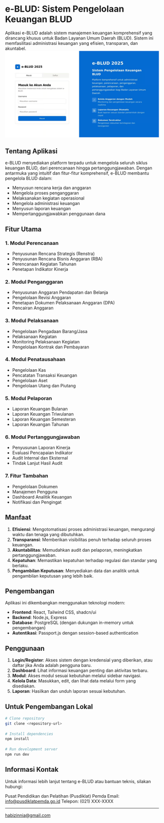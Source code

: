 # e-BLUD: Sistem Pengelolaan Keuangan BLUD

Aplikasi e-BLUD adalah sistem manajemen keuangan komprehensif yang dirancang khusus untuk Badan Layanan Umum Daerah (BLUD). Sistem ini memfasilitasi administrasi keuangan yang efisien, transparan, dan akuntabel.
![e-BLUD Logo](./1.png)

## Tentang Aplikasi

e-BLUD menyediakan platform terpadu untuk mengelola seluruh siklus keuangan BLUD, dari perencanaan hingga pertanggungjawaban. Dengan antarmuka yang intuitif dan fitur-fitur komprehensif, e-BLUD membantu pengelola BLUD dalam:

- Menyusun rencana kerja dan anggaran
- Mengelola proses penganggaran
- Melaksanakan kegiatan operasional
- Mengelola administrasi keuangan
- Menyusun laporan keuangan
- Mempertanggungjawabkan penggunaan dana

## Fitur Utama

### 1. Modul Perencanaan
- Penyusunan Rencana Strategis (Renstra)
- Penyusunan Rencana Bisnis Anggaran (RBA)
- Perencanaan Kegiatan Tahunan
- Penetapan Indikator Kinerja

### 2. Modul Penganggaran
- Penyusunan Anggaran Pendapatan dan Belanja
- Pengelolaan Revisi Anggaran
- Penetapan Dokumen Pelaksanaan Anggaran (DPA)
- Pencairan Anggaran

### 3. Modul Pelaksanaan
- Pengelolaan Pengadaan Barang/Jasa
- Pelaksanaan Kegiatan
- Monitoring Pelaksanaan Kegiatan
- Pengelolaan Kontrak dan Pembayaran

### 4. Modul Penatausahaan
- Pengelolaan Kas
- Pencatatan Transaksi Keuangan
- Pengelolaan Aset
- Pengelolaan Utang dan Piutang

### 5. Modul Pelaporan
- Laporan Keuangan Bulanan
- Laporan Keuangan Triwulanan
- Laporan Keuangan Semesteran
- Laporan Keuangan Tahunan

### 6. Modul Pertanggungjawaban
- Penyusunan Laporan Kinerja
- Evaluasi Pencapaian Indikator
- Audit Internal dan Eksternal
- Tindak Lanjut Hasil Audit

### 7. Fitur Tambahan
- Pengelolaan Dokumen
- Manajemen Pengguna
- Dashboard Analitik Keuangan
- Notifikasi dan Pengingat

## Manfaat

1. **Efisiensi**: Mengotomatisasi proses administrasi keuangan, mengurangi waktu dan tenaga yang dibutuhkan.
2. **Transparansi**: Memberikan visibilitas penuh terhadap seluruh proses keuangan.
3. **Akuntabilitas**: Memudahkan audit dan pelaporan, meningkatkan pertanggungjawaban.
4. **Kepatuhan**: Memastikan kepatuhan terhadap regulasi dan standar yang berlaku.
5. **Pengambilan Keputusan**: Menyediakan data dan analitik untuk pengambilan keputusan yang lebih baik.

## Pengembangan

Aplikasi ini dikembangkan menggunakan teknologi modern:

- **Frontend**: React, Tailwind CSS, shadcn/ui
- **Backend**: Node.js, Express
- **Database**: PostgreSQL (dengan dukungan in-memory untuk pengembangan)
- **Autentikasi**: Passport.js dengan session-based authentication

## Penggunaan

1. **Login/Register**: Akses sistem dengan kredensial yang diberikan, atau daftar jika Anda adalah pengguna baru.
2. **Dashboard**: Lihat informasi keuangan penting dan aktivitas terbaru.
3. **Modul**: Akses modul sesuai kebutuhan melalui sidebar navigasi.
4. **Kelola Data**: Masukkan, edit, dan lihat data melalui form yang disediakan.
5. **Laporan**: Hasilkan dan unduh laporan sesuai kebutuhan.

## Untuk Pengembangan Lokal

```bash
# Clone repository
git clone <repository-url>

# Install dependencies
npm install

# Run development server
npm run dev
```

## Informasi Kontak

Untuk informasi lebih lanjut tentang e-BLUD atau bantuan teknis, silakan hubungi:

Pusat Pendidikan dan Pelatihan (Pusdiklat) Pemda
Email: info@pusdiklatpemda.go.id
Telepon: (021) XXX-XXXX

---

habizinnia@gmail.com
